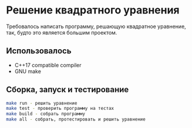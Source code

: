 # Решение квадратного уравнения
Требовалось написать программу, решающую квадратное уравнение, так, будто это является большим проектом.

## Использовалось
* C++17 compatible compiler
* GNU make

## Сборка, запуск и тестирование
```bash
make run - решить уравнение
make test - проверить программу на тестах
make build - собрать программу
make all - собрать, протестировать и решить уравнение
```

